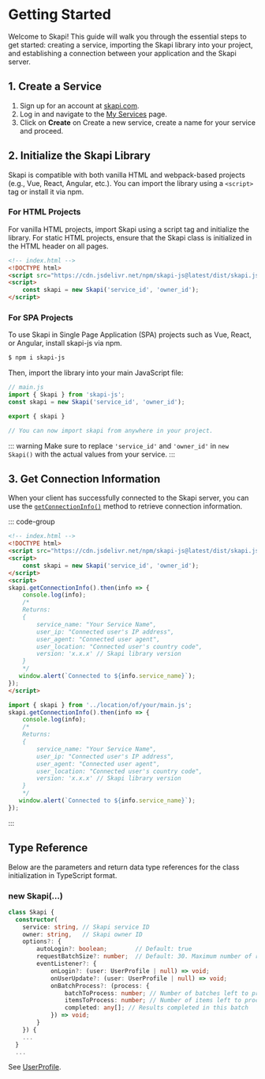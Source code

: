 # Getting Started

Welcome to Skapi! This guide will walk you through the essential steps to get started: creating a service, importing the Skapi library into your project, and establishing a connection between your application and the Skapi server.


## 1. Create a Service

1. Sign up for an account at [skapi.com](https://www.skapi.com/signup).
2. Log in and navigate to the [My Services](https://www.skapi.com/my-services) page.
3. Click on **Create** on Create a new service, create a name for your service and proceed.

## 2. Initialize the Skapi Library

Skapi is compatible with both vanilla HTML and webpack-based projects (e.g., Vue, React, Angular, etc.).
You can import the library using a `<script>` tag or install it via npm.

### For HTML Projects

For vanilla HTML projects, import Skapi using a script tag and initialize the library.
For static HTML projects, ensure that the Skapi class is initialized in the HTML header on all pages. 

```html
<!-- index.html -->
<!DOCTYPE html>
<script src="https://cdn.jsdelivr.net/npm/skapi-js@latest/dist/skapi.js"></script>
<script>
    const skapi = new Skapi('service_id', 'owner_id');
</script>
```

### For SPA Projects

To use Skapi in Single Page Application (SPA) projects such as Vue, React, or Angular, install skapi-js via npm.

```sh
$ npm i skapi-js
```

Then, import the library into your main JavaScript file:

```javascript
// main.js
import { Skapi } from 'skapi-js';
const skapi = new Skapi('service_id', 'owner_id');

export { skapi }

// You can now import skapi from anywhere in your project.
```

::: warning
Make sure to replace `'service_id'` and `'owner_id'` in `new Skapi()` with the actual values from your service.
:::

## 3. Get Connection Information

When your client has successfully connected to the Skapi server, you can use the [`getConnectionInfo()`](/api-reference/connection/README.md#getconnectioninfo) method to retrieve connection information.

::: code-group
```html [HTML]
<!-- index.html -->
<!DOCTYPE html>
<script src="https://cdn.jsdelivr.net/npm/skapi-js@latest/dist/skapi.js"></script>
<script>
    const skapi = new Skapi('service_id', 'owner_id');
</script>
<script>
skapi.getConnectionInfo().then(info => {
    console.log(info);
    /*
    Returns:
    {
        service_name: "Your Service Name",
        user_ip: "Connected user's IP address",
        user_agent: "Connected user agent",
        user_location: "Connected user's country code",
        version: 'x.x.x' // Skapi library version
    }
    */
   window.alert(`Connected to ${info.service_name}`);
});
</script>
```

```javascript [SPA]
import { skapi } from '../location/of/your/main.js';
skapi.getConnectionInfo().then(info => {
    console.log(info);
    /*
    Returns:
    {
        service_name: "Your Service Name",
        user_ip: "Connected user's IP address",
        user_agent: "Connected user agent",
        user_location: "Connected user's country code",
        version: 'x.x.x' // Skapi library version
    }
    */
   window.alert(`Connected to ${info.service_name}`);
});
```
:::



## Type Reference

Below are the parameters and return data type references for the class initialization in TypeScript format.

### new Skapi(...)

```ts
class Skapi {
  constructor(
    service: string, // Skapi service ID
    owner: string,   // Skapi owner ID
    options?: {
        autoLogin?: boolean;        // Default: true
        requestBatchSize?: number;  // Default: 30. Maximum number of requests processed per batch.
        eventListener?: {
            onLogin?: (user: UserProfile | null) => void;
            onUserUpdate?: (user: UserProfile | null) => void;
            onBatchProcess?: (process: {
                batchToProcess: number; // Number of batches left to process
                itemsToProcess: number; // Number of items left to process
                completed: any[]; // Results completed in this batch
            }) => void;
        }
    }) {
    ...
  }
  ...
```

See [UserProfile](/api-reference/data-types/README.md#userprofile).